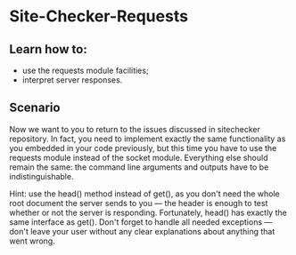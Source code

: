 # Site-Checker-Requests

## Learn how to:

* use the requests module facilities;
* interpret server responses.

## Scenario

Now we want to you to return to the issues discussed in sitechecker repository. In fact, you need to implement exactly the same functionality as you embedded in your code previously, but this time you have to use the requests module instead of the socket module. Everything else should remain the same: the command line arguments and outputs have to be indistinguishable.

Hint: use the head() method instead of get(), as you don't need the whole root document the server sends to you — the header is enough to test whether or not the server is responding. Fortunately, head() has exactly the same interface as get(). Don't forget to handle all needed exceptions — don't leave your user without any clear explanations about anything that went wrong.

